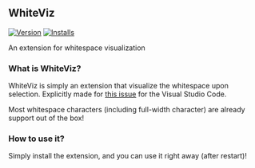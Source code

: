 ## WhiteViz
[![Version](http://vsmarketplacebadge.apphb.com/version/spywhere.whiteviz.svg)](https://marketplace.visualstudio.com/items?itemName=spywhere.whiteviz)
[![Installs](http://vsmarketplacebadge.apphb.com/installs/spywhere.whiteviz.svg)](https://marketplace.visualstudio.com/items?itemName=spywhere.whiteviz)

An extension for whitespace visualization

### What is WhiteViz?
WhiteViz is simply an extension that visualize the whitespace upon selection. Explicitly made for [this issue](https://github.com/Microsoft/vscode/issues/1477) for the Visual Studio Code.

Most whitespace characters (including full-width character) are already support out of the box!

### How to use it?
Simply install the extension, and you can use it right away (after restart)!
